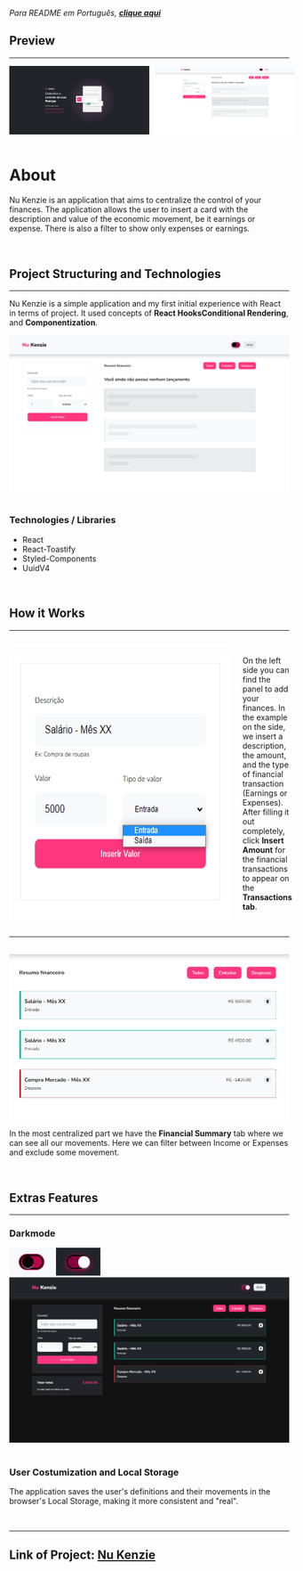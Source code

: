 <cite>Para README em Português, <strong><a href="./README-ptbr.md">clique aqui</a></strong></cite>

<h2>Preview</h2>
<hr/>
<div style="display: flex; gap: 10px">
    <img src="./assets/nukenzie-home.png" width="50%" />
    <img src="./assets/nukenzie-main.png" width="50%" />
</div>
<br/>

<h1>About</h1>

<p>Nu Kenzie is an application that aims to centralize the control of your finances. The application allows the user to insert a card with the description and value of the economic movement, be it earnings or expense. There is also a filter to show only expenses or earnings.</p>
<br/>

<h2>Project Structuring and Technologies</h2>
<hr/>
<p>Nu Kenzie is a simple application and my first initial experience with React in terms of project. It used concepts of <strong>React Hooks</strong><strong>Conditional Rendering</strong>, and <strong>Componentization</strong>.</p>

<img src="./assets/nukenzie-painel.png" />
<br/><br/>

<h3>Technologies / Libraries</h3>
<ul>
    <li>React</li>
    <li>React-Toastify</li>
    <li>Styled-Components</li>
    <li>UuidV4</li>
</ul>

<br/>

<h2>How it Works</h2>
<hr/>
<br/>
<div style="display: flex; gap: 20px;">
    <img src="./assets/nukenzie-adicionarFinancas.png" />
    <p>On the left side you can find the panel to add your finances. In the example on the side, we insert a description, the amount, and the type of financial transaction (Earnings or Expenses). After filling it out completely, click <strong>Insert Amount</strong> for the financial transactions to appear on the <strong>Transactions tab</strong>.</p>
</div>

<br/>
<hr/>
<br/>
<div style="">
    <img src="./assets/nukenzie-financas.png" />
    <p>In the most centralized part we have the <strong>Financial Summary</strong> tab where we can see all our movements. Here we can filter between Income or Expenses and exclude some movement.</p>
</div>
<br/>

<h2>Extras Features</h2>
<hr/>
<h3>Darkmode</h3>
<div>
    <img src="./assets/nukenzie-botaoDarkmodeOff.png" />
    <img src="./assets/nukenzie-botaoDarkmodeOn.png" />
    <br/>
    <img src="./assets/nukenzie-darkmode.png" />
</div>

<br/>

<h3>User Costumization and Local Storage</h3>
<p>The application saves the user's definitions and their movements in the browser's Local Storage, making it more consistent and "real".</p>
<br/>
<hr/>
<h2>Link of Project: <a href="https://nu-kenzie-delta.vercel.app/" target="blank_">Nu Kenzie</a></h2>
